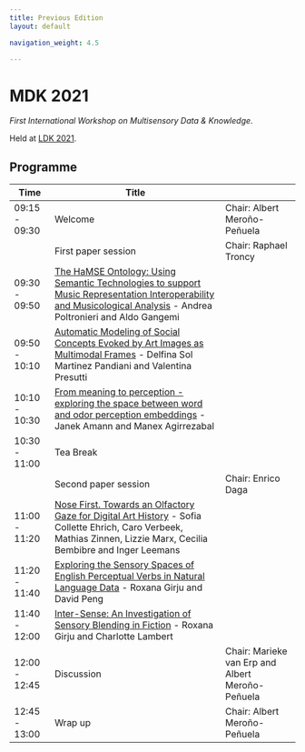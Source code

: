 ```yaml
---
title: Previous Edition
layout: default

navigation_weight: 4.5

---
```


# MDK 2021

*First International Workshop on Multisensory Data & Knowledge*.

Held at [LDK 2021](http://2021.ldk-conf.org/).

## Programme

| Time  | Title | |
|----| --- | ---| 
| 09:15 - 09:30 | Welcome | Chair: Albert Meroño-Peñuela | 
| | First paper session  | Chair: Raphael Troncy | 
| 09:30 - 09:50 | [The HaMSE Ontology: Using Semantic Technologies to support Music Representation Interoperability and Musicological Analysis](https://github.com/Odeuropa/mdk21/raw/afd407ad2afa560cd9ccaba0620f23678b5e52e2/preprints/MDK_paper_5.pdf) - Andrea Poltronieri and Aldo Gangemi | 
| 09:50 - 10:10 | [Automatic Modeling of Social Concepts Evoked by Art Images as Multimodal Frames](https://github.com/Odeuropa/mdk21/raw/afd407ad2afa560cd9ccaba0620f23678b5e52e2/preprints/MDK_paper_3.pdf) - Delfina Sol Martinez Pandiani and Valentina Presutti | 
| 10:10 - 10:30 | [From meaning to perception - exploring the space between word and odor perception embeddings](https://github.com/Odeuropa/mdk21/raw/afd407ad2afa560cd9ccaba0620f23678b5e52e2/preprints/MDK_paper_1.pdf) - Janek Amann and Manex Agirrezabal | 
| 10:30 - 11:00 | Tea Break | | 
| | Second paper session | Chair: Enrico Daga | 
| 11:00 - 11:20 |  [Nose First. Towards an Olfactory Gaze for Digital Art History](https://github.com/Odeuropa/mdk21/raw/afd407ad2afa560cd9ccaba0620f23678b5e52e2/preprints/MDK_paper_6.pdf) - Sofia Collette Ehrich, Caro Verbeek, Mathias Zinnen, Lizzie Marx, Cecilia Bembibre and Inger Leemans | |
| 11:20 - 11:40 | [Exploring the Sensory Spaces of English Perceptual Verbs in Natural Language Data](https://github.com/Odeuropa/mdk21/raw/afd407ad2afa560cd9ccaba0620f23678b5e52e2/preprints/MDK_paper_4.pdf) - Roxana Girju and David Peng | 
| 11:40 - 12:00 | [Inter-Sense: An Investigation of Sensory Blending in Fiction](https://github.com/Odeuropa/mdk21/raw/afd407ad2afa560cd9ccaba0620f23678b5e52e2/preprints/MDK_paper_2.pdf) - Roxana Girju and Charlotte Lambert | 
| 12:00 - 12:45 | Discussion | Chair: Marieke van Erp and Albert Meroño-Peñuela | 
| 12:45 - 13:00 | Wrap up | Chair: Albert Meroño-Peñuela | 